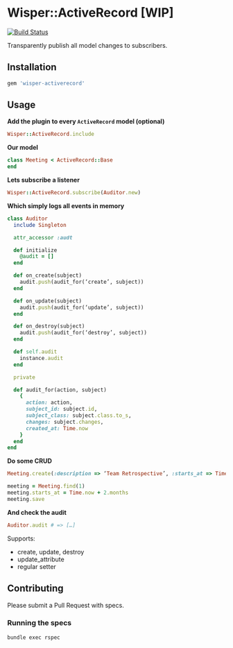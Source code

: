 # Wisper::ActiveRecord [WIP]

[![Build Status](https://travis-ci.org/krisleech/wisper-activerecord.png?branch=master)](https://travis-ci.org/krisleech/wisper-activerecord)

Transparently publish all model changes to subscribers.

## Installation

```ruby
gem 'wisper-activerecord'
```

## Usage

**Add the plugin to every `ActiveRecord` model (optional)**

```ruby
Wisper::ActiveRecord.include
```

**Our model**

```ruby
class Meeting < ActiveRecord::Base
end
```

**Lets subscribe a listener**

```ruby
Wisper::ActiveRecord.subscribe(Auditor.new)
```

**Which simply logs all events in memory**

```ruby
class Auditor
  include Singleton

  attr_accessor :audt

  def initialize
    @audit = []
  end

  def on_create(subject)
    audit.push(audit_for(‘create’, subject))
  end

  def on_update(subject)
    audit.push(audit_for(‘update’, subject))
  end

  def on_destroy(subject)
    audit.push(audit_for(‘destroy’, subject))
  end

  def self.audit
    instance.audit
  end

  private

  def audit_for(action, subject)
    {
      action: action,
      subject_id: subject.id,
      subject_class: subject.class.to_s,
      changes: subject.changes,
      created_at: Time.now
    }
  end
end
```

**Do some CRUD**

```ruby
Meeting.create(:description => ‘Team Retrospective’, :starts_at => Time.now + 2.days)

meeting = Meeting.find(1)
meeting.starts_at = Time.now + 2.months
meeting.save
```

**And check the audit**

```ruby
Auditor.audit # => […]
```

Supports:

* create, update, destroy
* update_attribute
* regular setter

## Contributing

Please submit a Pull Request with specs.

### Running the specs

```
bundle exec rspec
```
